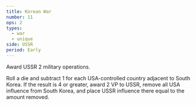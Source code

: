```yaml
---
title: Korean War
number: 11
ops: 2
types:
  - war
  - unique
side: USSR
period: Early
---
```

Award USSR 2 military operations.

Roll a die and subtract 1 for each USA-controlled country adjacent to South Korea. If the result is 4 or greater, award 2 VP to USSR, remove all USA influence from South Korea, and place USSR influence there equal to the amount removed.

